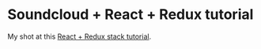 # Soundcloud + React + Redux tutorial

My shot at this [React + Redux stack tutorial](http://www.robinwieruch.de/the-soundcloud-client-in-react-redux/).